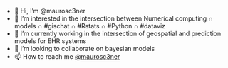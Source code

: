 - 👋 Hi, I’m @maurosc3ner
- 👀 I’m interested in the intersection between Numerical computing ∩ models ∩ #gischat ∩ #Rstats ∩ #Python ∩ #dataviz
- 🌱 I’m currently working in the intersection of geospatial and prediction models for EHR systems
- 💞️ I’m looking to collaborate on bayesian models
- 📫 How to reach me [@maurosc3ner](https://twitter.com/maurosc3ner)
